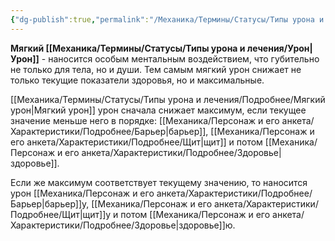 ```yaml
---
{"dg-publish":true,"permalink":"/Механика/Термины/Статусы/Типы урона и лечения/Подробнее/Мягкий урон/","noteIcon":"","created":"2025-09-23T13:21:57.136+03:00","updated":"2025-09-24T18:56:45.704+03:00"}
---
```




**Мягкий  [[Механика/Термины/Статусы/Типы урона и лечения/Урон\|Урон]]** - наносится особым ментальным воздействием, что губительно не только для тела, но и души. Тем самым мягкий урон снижает не только текущие показатели здоровья, но и максимальные. 

[[Механика/Термины/Статусы/Типы урона и лечения/Подробнее/Мягкий урон\|Мягкий урон]] урон сначала снижает максимум, если текущее значение меньше него в порядке: [[Механика/Персонаж и его анкета/Характеристики/Подробнее/Барьер\|барьер]], [[Механика/Персонаж и его анкета/Характеристики/Подробнее/Щит\|щит]] и потом [[Механика/Персонаж и его анкета/Характеристики/Подробнее/Здоровье\|здоровье]]. 

Если же максимум соответствует текущему значению, то наносится урон [[Механика/Персонаж и его анкета/Характеристики/Подробнее/Барьер\|барьер]]у, [[Механика/Персонаж и его анкета/Характеристики/Подробнее/Щит\|щит]]у и потом [[Механика/Персонаж и его анкета/Характеристики/Подробнее/Здоровье\|здоровье]]ю. 